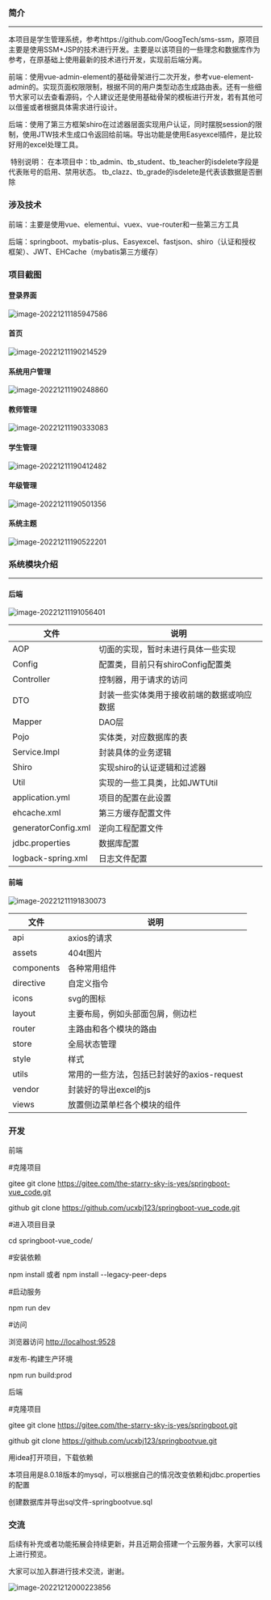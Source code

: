 ### 简介

------

​		本项目是学生管理系统，参考https://github.com/GoogTech/sms-ssm，原项目主要是使用SSM+JSP的技术进行开发。主要是以该项目的一些理念和数据库作为参考，在原基础上使用最新的技术进行开发，实现前后端分离。

​		前端：使用vue-admin-element的基础骨架进行二次开发，参考vue-element-admin的。实现页面权限限制，根据不同的用户类型动态生成路由表。还有一些细节大家可以去查看源码，个人建议还是使用基础骨架的模板进行开发，若有其他可以借鉴或者根据具体需求进行设计。

​		后端：使用了第三方框架shiro在过滤器层面实现用户认证，同时摆脱session的限制，使用JTW技术生成口令返回给前端。导出功能是使用Easyexcel插件，是比较好用的excel处理工具。

​		特别说明： 在本项目中：tb_admin、tb_student、tb_teacher的isdelete字段是代表账号的启用、禁用状态。 tb_clazz、tb_grade的isdelete是代表该数据是否删除



### 涉及技术

前端：主要是使用vue、elementui、vuex、vue-router和一些第三方工具

后端：springboot、mybatis-plus、Easyexcel、fastjson、shiro（认证和授权框架）、JWT、EHCache（mybatis第三方缓存）



### 项目截图

#### 登录界面

![image-20221211185947586](./image/login.png)



#### 首页

![image-20221211190214529](./image/shoye.png)

#### 

#### 系统用户管理

![image-20221211190248860](./image/xitong.png)



#### 教师管理

![image-20221211190333083](./image/teacher.png)



#### 学生管理

![image-20221211190412482](./image/student.png)



#### 年级管理

![image-20221211190501356](./image./grade.png)



#### 系统主题

![image-20221211190522201](./image/layout.png)



### 系统模块介绍

------

#### 后端

![image-20221211191056401](./image/springboot.png)

| 文件                | 说明                                       |
| ------------------- | ------------------------------------------ |
| AOP                 | 切面的实现，暂时未进行具体一些实现         |
| Config              | 配置类，目前只有shiroConfig配置类          |
| Controller          | 控制器，用于请求的访问                     |
| DTO                 | 封装一些实体类用于接收前端的数据或响应数据 |
| Mapper              | DAO层                                      |
| Pojo                | 实体类，对应数据库的表                     |
| Service.Impl        | 封装具体的业务逻辑                         |
| Shiro               | 实现shiro的认证逻辑和过滤器                |
| Util                | 实现的一些工具类，比如JWTUtil              |
| application.yml     | 项目的配置在此设置                         |
| ehcache.xml         | 第三方缓存配置文件                         |
| generatorConfig.xml | 逆向工程配置文件                           |
| jdbc.properties     | 数据库配置                                 |
| logback-spring.xml  | 日志文件配置                               |



#### 前端

![image-20221211191830073](./image/vue.png)

| 文件       | 说明                                        |
| ---------- | ------------------------------------------- |
| api        | axios的请求                                 |
| assets     | 404t图片                                    |
| components | 各种常用组件                                |
| directive  | 自定义指令                                  |
| icons      | svg的图标                                   |
| layout     | 主要布局，例如头部面包屑，侧边栏            |
| router     | 主路由和各个模块的路由                      |
| store      | 全局状态管理                                |
| style      | 样式                                        |
| utils      | 常用的一些方法，包括已封装好的axios-request |
| vendor     | 封装好的导出excel的js                       |
| views      | 放置侧边菜单栏各个模块的组件                |



### 开发

前端

#克隆项目

gitee	git clone https://gitee.com/the-starry-sky-is-yes/springboot-vue_code.git

github	git clone https://github.com/ucxbj123/springboot-vue_code.git



#进入项目目录

cd  springboot-vue_code/



#安装依赖

npm install  或者	npm install --legacy-peer-deps



#启动服务

npm run dev



#访问

浏览器访问 [http://localhost:9528](http://localhost:9528)



#发布-构建生产环境

 npm run build:prod



后端

#克隆项目

gitee git clone  https://gitee.com/the-starry-sky-is-yes/springboot.git

github git clone  https://github.com/ucxbj123/springbootvue.git



用idea打开项目，下载依赖

本项目用是8.0.18版本的mysql，可以根据自己的情况改变依赖和jdbc.properties的配置



创建数据库并导出sql文件-springbootvue.sql



### 交流

后续有补充或者功能拓展会持续更新，并且近期会搭建一个云服务器，大家可以线上进行预览。

大家可以加入群进行技术交流，谢谢。

![image-20221212000223856](./image/erweima.png)



